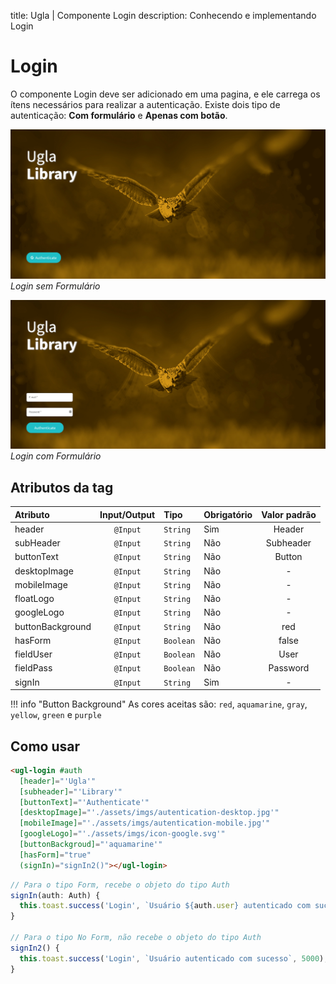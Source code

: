 title: Ugla | Componente Login
description: Conhecendo e implementando Login

# Login
O componente Login deve ser adicionado em uma pagina, e ele carrega os ítens necessários para realizar a autenticação.
Existe dois tipo de autenticação: **Com formulário** e **Apenas com botão**.

[![Login](login-1.png)](login-1.png)
_Login sem Formulário_

[![Login](login-2.png)](login-2.png)
_Login com Formulário_

## Atributos da tag

Atributo                | Input/Output   | Tipo        | Obrigatório    | Valor padrão
:---------------------- | :------------: | :---------- | :------------- | :-------------: 
header                  | `@Input`       | `String`    | Sim            | Header
subHeader               | `@Input`       | `String`    | Não            | Subheader
buttonText              | `@Input`       | `String`    | Não            | Button
desktopImage            | `@Input`       | `String`    | Não            | -
mobileImage             | `@Input`       | `String`    | Não            | -
floatLogo               | `@Input`       | `String`    | Não            | - 
googleLogo              | `@Input`       | `String`    | Não            | -
buttonBackground        | `@Input`       | `String`    | Não            | red
hasForm                 | `@Input`       | `Boolean`   | Não            | false
fieldUser               | `@Input`       | `Boolean`   | Não            | User
fieldPass               | `@Input`       | `Boolean`   | Não            | Password
signIn                  | `@Input`       | `String`    | Sim            | -

!!! info "Button Background"
    As cores aceitas são: `red`, `aquamarine`, `gray`, `yellow`, `green` e `purple`

## Como usar

```html tab='HTML'
<ugl-login #auth
  [header]="'Ugla'"
  [subheader]="'Library'"
  [buttonText]="'Authenticate'"
  [desktopImage]="'./assets/imgs/autentication-desktop.jpg'"
  [mobileImage]="'./assets/imgs/autentication-mobile.jpg'"
  [googleLogo]="'./assets/imgs/icon-google.svg'"
  [buttonBackgroud]="'aquamarine'"
  [hasForm]="true"
  (signIn)="signIn2()"></ugl-login>
```

```ts tab="TS"
// Para o tipo Form, recebe o objeto do tipo Auth
signIn(auth: Auth) {
  this.toast.success('Login', `Usuário ${auth.user} autenticado com sucesso`, 5000);
}

// Para o tipo No Form, não recebe o objeto do tipo Auth
signIn2() {
  this.toast.success('Login', `Usuário autenticado com sucesso`, 5000);
}
```